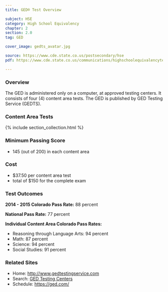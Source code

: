 ```yaml
---
title: GED® Test Overview

subject: HSE
category: High School Equivalency
chapter: 2
section: 2.0
tag: GED

cover_image: gedts_avatar.jpg

source: https://www.cde.state.co.us/postsecondary/hse
pdf: https://www.cde.state.co.us/communications/highschoolequivalencytestingprogram

---
```

### Overview
The GED is administered only on a computer, at approved testing centers. It consists of four (4) content area tests. The GED is published by GED Testing Service (GEDTS).

### Content Area Tests

{% include section_collection.html %}

###  Minimum Passing Score

  * 145 (out of 200) in each content area

### Cost

  * $37.50 per content area test
  * total of $150 for the complete exam

### Test Outcomes

**2014 - 2015 Colorado Pass Rate:** 88 percent

**National Pass Rate:** 77 percent

**Individual Content Area Colorado Pass Rates:**

  * Reasoning through Language Arts: 94 percent
  * Math: 87 percent
  * Science: 94 percent
  * Social Studies: 91 percent

### Related Sites

- Home: <http://www.gedtestingservice.com>
- Search: [GED Testing Centers](https://wsr.pearsonvue.com/testtaker/find/testcenter/GEDTS?locale=en_US)
- Schedule: <https://ged.com/>

